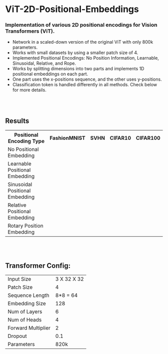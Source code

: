 # ViT-2D-Positional-Embeddings
### Implementation of various 2D positional encodings for Vision Transformers (ViT).
<ul>
  <li>Network in a scaled-down version of the original ViT with only 800k parameters</a>. </li>
  <li>Works with small datasets by using a smaller patch size of 4.</li>
  <li>Implemented Positional Encodings: No Position Information, Learnable, Sinusoidal, Relative, and Rope.</li>
  <li>Works by splitting dimensions into two parts and implements 1D positional embeddings on each part.</li>
  <li>One part uses the x-positions sequence, and the other uses y-positions.</li>
  <li>Classification token is handled differently in all methods. Check below for more details.</li>
</ul>  

<br><br>
## Results

<table>
  <tr>
    <th>Positional Encoding Type</th>
    <th>FashionMNIST</th>
    <th>SVHN</th>
    <th>CIFAR10</th>
    <th>CIFAR100</th>
  </tr>
  <tr>
    <td>No Positional Embedding</td>
    <td></td>
  </tr>
  <tr>
    <td>Learnable Positional Embedding</td>
    <td></td>
  </tr>
  <tr>
    <td>Sinusoidal Positional Embedding</td>
    <td></td>
  </tr>
  <tr>
    <td>Relative Positional Embedding</td>
    <td></td>
  </tr>
  <tr>
    <td>Rotary Position Embedding</td>
    <td></td>
  </tr>
</table>


<br><br>
## Transformer Config:

<table>
  <tr>
    <td>Input Size</td>
    <td> 3 X 32 X 32  </td>
  </tr>
  <tr>
    <td>Patch Size</td>
    <td>4</td>
  </tr>
  <tr>
    <td>Sequence Length</td>
    <td>8*8 = 64</td>
  </tr>
  <tr>
    <td>Embedding Size </td>
    <td>128</td>
  </tr>
  <tr>
    <td>Num of Layers </td>
    <td>6</td>
  </tr>
  <tr>
    <td>Num of Heads </td>
    <td>4</td>
  </tr>
  <tr>
    <td>Forward Multiplier </td>
    <td>2</td>
  </tr>
  <tr>
    <td>Dropout </td>
    <td>0.1</td>
  </tr>
  <tr>
    <td>Parameters </td>
    <td>820k</td>
  </tr>
</table>

<!--
<br><br>
## Training Graphs:

<table>
  <tr>
    <th>Dataset</th>
    <th>Accuracy</th>
    <th>Loss</th>
  </tr>
  <tr>
    <td>MNIST</td>
    <td> <img src="outputs/mnist/graph_accuracy.png"  alt="MNIST_accuracy" width = 500px height = 250px> </td>
    <td> <img src="outputs/mnist/graph_loss.png"  alt="MNIST_loss" width = 500px height = 250px ></td>
  </tr>
  <tr>
    <td>FMNIST</td>
    <td> <img src="outputs/fmnist/graph_accuracy.png"  alt="FMNIST_accuracy" width = 500px height = 250px> </td>
    <td> <img src="outputs/fmnist/graph_loss.png"  alt="FMNIST_loss" width = 500px height = 250px ></td>
  </tr>
  <tr>
    <td>SVHN</td>
    <td> <img src="outputs/svhn/graph_accuracy.png"  alt="SVHN_accuracy" width = 500px height = 250px> </td>
    <td> <img src="outputs/svhn/graph_loss.png"  alt="SVHN_loss" width = 500px height = 250px ></td>
  </tr>
  <tr>
    <td>CIFAR10</td>
    <td> <img src="outputs/cifar10/graph_accuracy.png"  alt="CIFAR10_accuracy" width = 500px height = 250px> </td>
    <td> <img src="outputs/cifar10/graph_loss.png"  alt="CIFAR10_loss" width = 500px height = 250px ></td>
  </tr>
</table>
-->
